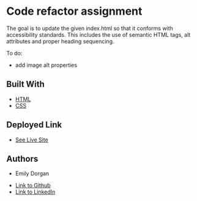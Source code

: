 # Code refactor assignment

The goal is to update the given index.html so that it conforms with accessibility standards. This includes the use of semantic HTML tags, alt attributes and proper heading sequencing.

To do: 

- add image alt properties

## Built With

* [HTML](https://developer.mozilla.org/en-US/docs/Web/HTML)
* [CSS](https://developer.mozilla.org/en-US/docs/Web/CSS)

## Deployed Link

* [See Live Site](https://emdorgan.github.io/ez-access/)

## Authors

* Emily Dorgan

- [Link to Github](https://github.com/emdorgan)
- [Link to LinkedIn](https://www.linkedin.com/in/emily-dorgan/)

